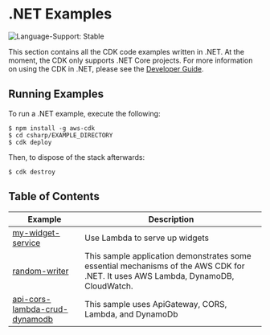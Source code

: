 # .NET Examples

![Language-Support: Stable](https://img.shields.io/badge/language--support-stable-success.svg?style=for-the-badge)

This section contains all the CDK code examples written in .NET. At the moment, the CDK only supports .NET Core projects. For more information on using the CDK in .NET, please see the [Developer Guide](https://docs.aws.amazon.com/cdk/latest/guide/work-with-cdk-csharp.html).

## Running Examples

To run a .NET example, execute the following:

```
$ npm install -g aws-cdk
$ cd csharp/EXAMPLE_DIRECTORY
$ cdk deploy
```

Then, to dispose of the stack afterwards:

```
$ cdk destroy
```

## Table of Contents

| Example | Description |
|---------|-------------|
| [my-widget-service](https://github.com/aws-samples/aws-cdk-examples/tree/master/csharp/my-widget-service/) | Use Lambda to serve up widgets |
| [random-writer](https://github.com/aws-samples/aws-cdk-examples/tree/master/csharp/random-writer/) | This sample application demonstrates some essential mechanisms of the AWS CDK for .NET. It uses AWS Lambda, DynamoDB, CloudWatch. |
| [api-cors-lambda-crud-dynamodb](https://github.com/aws-samples/aws-cdk-examples/tree/master/csharp/api-cors-lambda-crud-dynamodb/) | This sample uses ApiGateway, CORS, Lambda, and DynamoDb |

